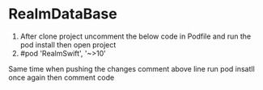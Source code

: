 # RealmDataBase
1. After clone project uncomment the below code in Podfile and run the pod install then open project
2. #pod 'RealmSwift', '~>10'


Same time when pushing the changes comment above line run pod insatll once again then comment code
